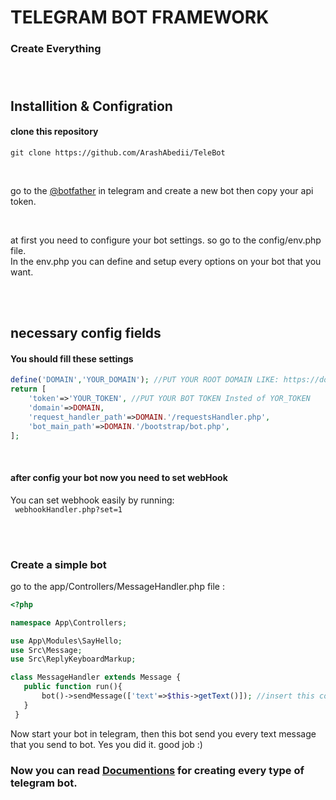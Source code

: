 #  TELEGRAM BOT FRAMEWORK
### Create Everything <br/><br/><br/>


## Installition & Configration
#### clone this repository
```
git clone https://github.com/ArashAbedii/TeleBot
```
<br/>

go to the [@botfather](https://t.me/botfather) in telegram and create a new bot
then copy your api token.

<br/>

at first you need to configure your bot settings. so go to the config/env.php file.</br>
In the env.php you can define and setup every options on your bot that you want.

<br/>
<br/>

## necessary config fields
#### You should fill these settings
```PHP
define('DOMAIN','YOUR_DOMAIN'); //PUT YOUR ROOT DOMAIN LIKE: https://domain.com/mybot
return [
    'token'=>'YOUR_TOKEN', //PUT YOUR BOT TOKEN Insted of YOR_TOKEN
    'domain'=>DOMAIN,
    'request_handler_path'=>DOMAIN.'/requestsHandler.php',
    'bot_main_path'=>DOMAIN.'/bootstrap/bot.php',
];

```
<br/>

#### after config your bot now you need to set webHook
You can set webhook easily by running: <br/>
``` webhookHandler.php?set=1```

<br/>
</br/>

### Create a simple bot

go to the app/Controllers/MessageHandler.php file :

```php
<?php

namespace App\Controllers;

use App\Modules\SayHello;
use Src\Message;
use Src\ReplyKeyboardMarkup;

class MessageHandler extends Message {
   public function run(){
       bot()->sendMessage(['text'=>$this->getText()]); //insert this code
   }
 }

```

Now start your bot in telegram, then this bot send you every text message that you send to bot. Yes you did it. good job :)

### Now you can read [Documentions](#) for creating every type of telegram bot.

